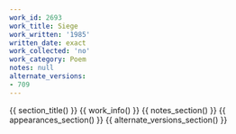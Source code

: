 ```yaml
---
work_id: 2693
work_title: Siege
work_written: '1985'
written_date: exact
work_collected: 'no'
work_category: Poem
notes: null
alternate_versions:
- 709
---
```


{{ section_title() }}
{{ work_info() }}
{{ notes_section() }}
{{ appearances_section() }}
{{ alternate_versions_section() }}